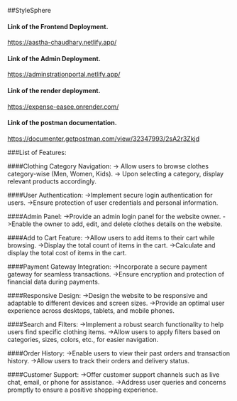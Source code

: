 ##StyleSphere

#### Link of the Frontend Deployment.
https://aastha-chaudhary.netlify.app/

#### Link of the Admin Deployment.
https://adminstrationportal.netlify.app/

#### Link of the render deployment.
https://expense-easee.onrender.com/

#### Link of the postman documentation.
https://documenter.getpostman.com/view/32347993/2sA2r3Zkjd

###List of Features:

####Clothing Category Navigation:
-> Allow users to browse clothes category-wise (Men, Women, Kids).
-> Upon selecting a category, display relevant products accordingly.

####User Authentication:
->Implement secure login authentication for users.
->Ensure protection of user credentials and personal information.

####Admin Panel:
->Provide an admin login panel for the website owner.
->Enable the owner to add, edit, and delete clothes details on the website.

####Add to Cart Feature:
->Allow users to add items to their cart while browsing.
->Display the total count of items in the cart.
->Calculate and display the total cost of items in the cart.

####Payment Gateway Integration:
->Incorporate a secure payment gateway for seamless transactions.
->Ensure encryption and protection of financial data during payments.

####Responsive Design:
->Design the website to be responsive and adaptable to different devices and screen sizes.
->Provide an optimal user experience across desktops, tablets, and mobile phones.

####Search and Filters:
->Implement a robust search functionality to help users find specific clothing items.
->Allow users to apply filters based on categories, sizes, colors, etc., for easier navigation.

####Order History:
->Enable users to view their past orders and transaction history.
->Allow users to track their orders and delivery status.

####Customer Support:
->Offer customer support channels such as live chat, email, or phone for assistance.
->Address user queries and concerns promptly to ensure a positive shopping experience.


